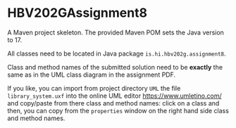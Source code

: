 # HBV202GAssignment8
A Maven project skeleton. The provided Maven POM sets the Java version to 17.

All classes need to be located in Java package `is.hi.hbv202g.assignment8`.

Class and method names of the submitted solution need to be **exactly** the same 
as in the UML class diagram in the assignment PDF. 

If you like, you can import from project directory `UML` the file 
`library_system.uxf` into the online UML editor https://www.umletino.com/ 
and copy/paste from there class and method names: click on a class and then, 
you can copy from the `properties` window on the right hand side class 
and method names.
